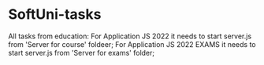 # SoftUni-tasks
All tasks from education:
For Application JS 2022  it needs to start server.js from 'Server for course' foldeer;
For Application JS 2022 EXAMS it needs to start server.js from 'Server for exams' folder;
